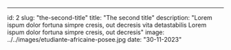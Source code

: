 ---
id: 2
slug: "the-second-title"
title: "The second title"
description: "Lorem ispum dolor fortuna simpre cresis, out decresis vita detastabilis Lorem ispum dolor fortuna simpre cresis, out decresis"
image: ../../images/etudiante-africaine-posee.jpg
date: "30-11-2023"